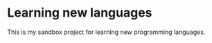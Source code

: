 Learning new languages
======================

This is my sandbox project for learning new programming languages.
